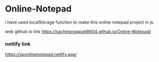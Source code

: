 # Online-Notepad
i have used localStorage  function to  make this online notepad project in js.

web github io link https://sachinprajapati8604.github.io/Online-Notepad/

### netlify link
https://sponlinenotepad.netlify.app/
